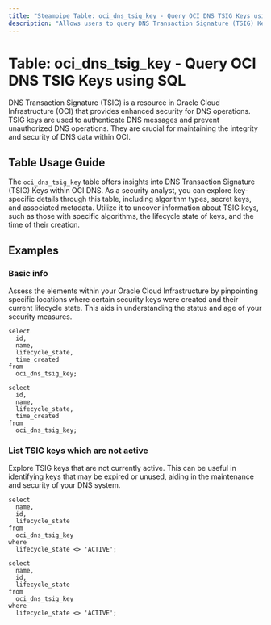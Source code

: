 ```yaml
---
title: "Steampipe Table: oci_dns_tsig_key - Query OCI DNS TSIG Keys using SQL"
description: "Allows users to query DNS Transaction Signature (TSIG) Keys in Oracle Cloud Infrastructure (OCI)."
---
```


# Table: oci_dns_tsig_key - Query OCI DNS TSIG Keys using SQL

DNS Transaction Signature (TSIG) is a resource in Oracle Cloud Infrastructure (OCI) that provides enhanced security for DNS operations. TSIG keys are used to authenticate DNS messages and prevent unauthorized DNS operations. They are crucial for maintaining the integrity and security of DNS data within OCI.

## Table Usage Guide

The `oci_dns_tsig_key` table offers insights into DNS Transaction Signature (TSIG) Keys within OCI DNS. As a security analyst, you can explore key-specific details through this table, including algorithm types, secret keys, and associated metadata. Utilize it to uncover information about TSIG keys, such as those with specific algorithms, the lifecycle state of keys, and the time of their creation.

## Examples

### Basic info
Assess the elements within your Oracle Cloud Infrastructure by pinpointing specific locations where certain security keys were created and their current lifecycle state. This aids in understanding the status and age of your security measures.

```sql+postgres
select
  id,
  name,
  lifecycle_state,
  time_created
from
  oci_dns_tsig_key;
```

```sql+sqlite
select
  id,
  name,
  lifecycle_state,
  time_created
from
  oci_dns_tsig_key;
```

### List TSIG keys which are not active
Explore TSIG keys that are not currently active. This can be useful in identifying keys that may be expired or unused, aiding in the maintenance and security of your DNS system.

```sql+postgres
select
  name,
  id,
  lifecycle_state
from
  oci_dns_tsig_key
where
  lifecycle_state <> 'ACTIVE';
```

```sql+sqlite
select
  name,
  id,
  lifecycle_state
from
  oci_dns_tsig_key
where
  lifecycle_state <> 'ACTIVE';
```